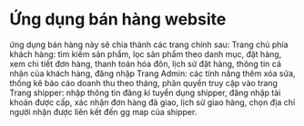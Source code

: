 # Ứng dụng bán hàng website
ứng dụng bán hàng này sẽ chia thành các trang chính sau:
Trang chủ phía khách hàng: tìm kiếm sản phẩm, lọc sản phẩm theo danh mục, đặt hàng, xem chi tiết đơn hàng, thanh toán hóa đôn, lịch sử đặt hàng, thông tin cá nhân của khách hàng, đăng nhập
Trang Admin: các tính năng thêm xóa sửa, thống kê báo cáo doanh thu theo tháng, phân quyền truy cập vào trang
Trang shipper: nhập thông tin đăng kí tuyển dụng shipper, đăng nhập tài khoản được cấp, xác nhận đơn hàng đã giao, lịch sử giao hàng, chọn địa chỉ người nhận được liên kết đến gg map của shipper.
